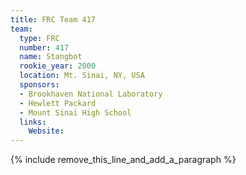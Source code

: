 ```yaml
---
title: FRC Team 417
team:
  type: FRC
  number: 417
  name: Stangbot
  rookie_year: 2000
  location: Mt. Sinai, NY, USA
  sponsors:
  - Brookhaven National Laboratory
  - Hewlett Packard
  - Mount Sinai High School
  links:
    Website:
---
```


{% include remove_this_line_and_add_a_paragraph %}